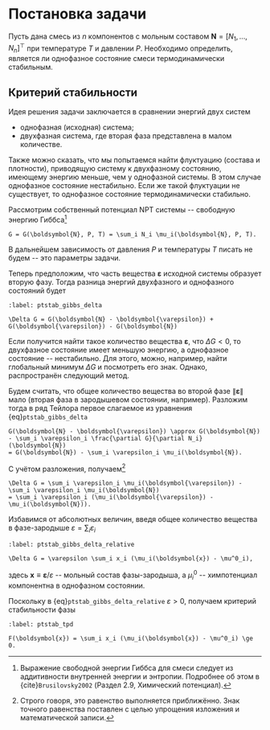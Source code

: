 # Постановка задачи

Пусть дана смесь из $n$ компонентов с мольным составом $\boldsymbol{N} = [N_1, \ldots, N_n]^\top$ при температуре $T$ и давлении $P$. Необходимо определить, является ли однофазное состояние смеси термодинамически стабильным.

## Критерий стабильности

Идея решения задачи заключается в сравнении энергий двух систем

- однофазная (исходная) система;
- двухфазная система, где вторая фаза представлена в малом количестве.

Также можно сказать, что мы попытаемся найти флуктуацию (состава и плотности), приводящую систему к двухфазному состоянию, имеющему энергию меньше, чем у однофазной системы. В этом случае однофазное состояние нестабильно. Если же такой флуктуации не существует, то однофазное состояние термодинамически стабильно.

Рассмотрим собственный потенциал NPT системы -- свободную энергию Гиббса[^gibbs_derivation]

```{math}
G = G(\boldsymbol{N}, P, T) = \sum_i N_i \mu_i(\boldsymbol{N}, P, T).
```

В дальнейшем зависимость от давления $P$ и температуры $T$ писать не будем -- это параметры задачи.

[^gibbs_derivation]: Выражение свободной энергии Гиббса для смеси следует из аддитивности внутренней энергии и энтропии. Подробнее об этом в {cite}`Brusilovsky2002` (Раздел 2.9, Химический потенциал).

Теперь предположим, что часть вещества $\boldsymbol{\varepsilon}$ исходной системы образует вторую фазу. Тогда разница энергий двухфазного и однофазного состояний будет
```{math}
:label: ptstab_gibbs_delta

\Delta G = G(\boldsymbol{N} - \boldsymbol{\varepsilon}) + G(\boldsymbol{\varepsilon}) - G(\boldsymbol{N})
```

Если получится найти такое количество вещества $\boldsymbol{\varepsilon}$, что $\Delta G < 0$, то двухфазное состояние имеет меньшую энергию, а однофазное состояние -- нестабильно. Для этого, можно, например, найти глобальный минимум $\Delta G$ и посмотреть его знак. Однако, распространён следующий метод.

Будем считать, что общее количество вещества во второй фазе $\|\boldsymbol{\varepsilon}\|$ мало (вторая фаза в зародышевом состоянии, например). Разложим тогда в ряд Тейлора первое слагаемое из уравнения {eq}`ptstab_gibbs_delta`
```{math}
G(\boldsymbol{N} - \boldsymbol{\varepsilon}) \approx G(\boldsymbol{N}) - \sum_i \varepsilon_i \frac{\partial G}{\partial N_i} (\boldsymbol{N})
= G(\boldsymbol{N}) - \sum_i \varepsilon_i \mu_i(\boldsymbol{N}).
```

С учётом разложения, получаем[^gibbs_delta_approx]
```{math}
\Delta G = \sum_i \varepsilon_i \mu_i(\boldsymbol{\varepsilon}) - \sum_i \varepsilon_i \mu_i(\boldsymbol{N})
= \sum_i \varepsilon_i (\mu_i(\boldsymbol{\varepsilon}) - \mu_i(\boldsymbol{N})).
```

[^gibbs_delta_approx]: Строго говоря, это равенство выполняется приближённо. Знак точного равенства поставлен с целью упрощения изложения и математической записи.

Избавимся от абсолютных величин, введя общее количество вещества в фазе-зародыше $\varepsilon = \sum_i \varepsilon_i$
```{math}
:label: ptstab_gibbs_delta_relative

\Delta G = \varepsilon \sum_i x_i (\mu_i(\boldsymbol{x}) - \mu^0_i),
```
здесь $\boldsymbol{x} \equiv \boldsymbol{\varepsilon} / \varepsilon$ -- мольный состав фазы-зародыша, а $\mu^0_i$ -- химпотенциал компонентна в однофазном состоянии.

Поскольку в {eq}`ptstab_gibbs_delta_relative` $\varepsilon > 0$, получаем критерий стабильности фазы
```{math}
:label: ptstab_tpd

F(\boldsymbol{x}) = \sum_i x_i (\mu_i(\boldsymbol{x}) - \mu^0_i) \ge 0.
```
